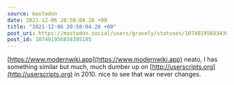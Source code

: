 ```yaml
---
source: mastodon
date: 2021-12-06 20:50:04.26 +00
title: "2021-12-06 20:50:04.26 +00"
post_uri: https://mastodon.social/users/gravely/statuses/107401956834305105
post_id: 107401956834305105
---
```

[https://www.modernwiki.app](https://www.modernwiki.app) neato, I has something similar but much, much dumber up on [http://userscripts.org](http://userscripts.org) in 2010. nice to see that war never changes.


